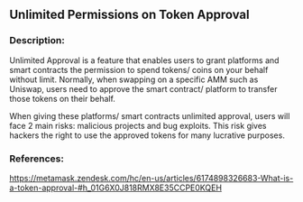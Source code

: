 ## Unlimited Permissions on Token Approval

### Description:
Unlimited Approval is a feature that enables users to grant platforms and smart contracts the permission to spend tokens/ coins on your behalf without limit. Normally, when swapping on a specific AMM such as Uniswap, users need to approve the smart contract/ platform to transfer those tokens on their behalf.

When giving these platforms/ smart contracts unlimited approval, users will face 2 main risks: malicious projects and bug exploits. This risk gives hackers the right to use the approved tokens for many lucrative purposes.

### References:
https://metamask.zendesk.com/hc/en-us/articles/6174898326683-What-is-a-token-approval-#h_01G6X0J818RMX8E35CCPE0KQEH